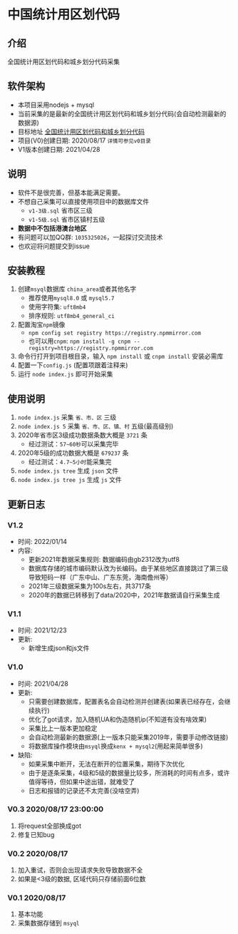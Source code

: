# 中国统计用区划代码

## 介绍

全国统计用区划代码和城乡划分代码采集

## 软件架构

- 本项目采用nodejs + mysql
- 当前采集的是最新的全国统计用区划代码和城乡划分代码(会自动检测最新的数据源)
- 目标地址 [全国统计用区划代码和城乡划分代码](http://www.stats.gov.cn/tjsj/tjbz/tjyqhdmhcxhfdm/)
- 项目(V0)创建日期: 2020/08/17 `详情可参见v0目录`
- V1版本创建日期: 2021/04/28

## 说明

- 软件不是很完善，但基本能满足需要。
- 不想自己采集可以直接使用项目中的数据库文件
    - `v1-3级.sql`  省市区三级
    - `v1-5级.sql`  省市区镇村五级
- **数据中不包括港澳台地区**
- 有问题可以加QQ群: `1035325026`，一起探讨交流技术
- 也欢迎将问题提交到issue

## 安装教程

1. 创建`msyql`数据库 `china_area`或者其他名字
    - 推荐使用`mysql8.0` 或 `mysql5.7`
    - 使用字符集: `uft8mb4`
    - 排序规则: `utf8mb4_general_ci`
3. 配置淘宝`npm`镜像 
    - `npm config set registry https://registry.npmmirror.com` 
    - 也可以用`cnpm`: `npm install -g cnpm --registry=https://registry.npmmirror.com`
4. 命令行打开到项目根目录，输入 `npm install` 或 `cnpm install` 安装必需库
5. 配置一下`config.js` (配置项跟着注释来)
6. 运行 `node index.js` 即可开始采集

## 使用说明

1. `node index.js` 采集 `省、市、区` 三级
2. `node index.js 5` 采集 `省、市、区、镇、村` 五级(最高级别)
3. 2020年省市区3级成功数据条数大概是 `3721` 条
    - 经过测试：`57~60秒`可以采集完毕
4. 2020年5级的成功数据大概是 `679237` 条
    - 经过测试：`4.7~5小时`能采集完
5. `node index.js tree` 生成 `json` 文件
6. `node index.js tree js` 生成 `js` 文件


## 更新日志

### V1.2
- 时间: 2022/01/14
- 内容: 
    - 更新2021年数据采集规则: 数据编码由gb2312改为utf8
    - 数据库存储的城市编码默认改为长编码。由于某些地区直接跳过了第三级导致短码一样（广东中山、广东东莞，海南儋州等）
    - 2021年三级数据采集为100s左右，共3717条
    - 2020年的数据已转移到了data/2020中，2021年数据请自行采集生成

### V1.1
- 时间: 2021/12/23
- 更新:
    - 新增生成json和js文件
### V1.0

- 时间: 2021/04/28
- 更新:
    - 只需要创建数据库，配置表名会自动检测并创建表(如果表已经存在，会继续执行)
    - 优化了got请求，加入随机UA和伪造随机ip(不知道有没有啥效果)
    - 采集比上一版本更加稳定
    - 会自动检测最新的数据源(上一版本只能采集2019年，需要手动修改链接)
    - 将数据库操作模块由`msyql`换成`kenx + mysql2`(用起来简单很多)
- 缺陷:
    - 如果采集中断开，无法在断开的位置采集，期待下次优化
    - 由于是逐条采集，4级和5级的数据量比较多，所消耗的时间有点多，或许值得等待，但如果中途出错，就难受了
    - 日志和报错的记录还不太完善(没啥空弄)


### V0.3 2020/08/17 23:00:00

1. 将request全部换成got
2. 修复已知bug

### V0.2 2020/08/17

1. 加入重试，否则会出现请求失败导致数据不全
2. 如果是<3级的数据, 区域代码只存储前面6位数

### V0.1 2020/08/17
1. 基本功能
2. 采集数据存储到 `msyql`
